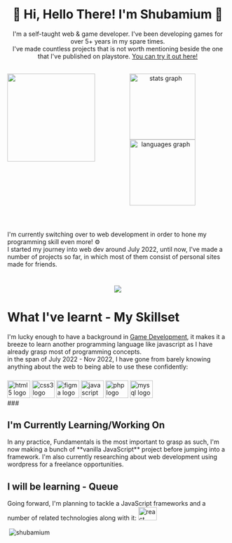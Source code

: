 <h1 align="center">👋 Hi, Hello There! I'm Shubamium 🐧</h1>
<p align="center">I'm a self-taught web & game developer. I've been developing games for over 5+ years in my spare times.<br>
I've made countless projects that is not worth mentioning beside the one that I've published on playstore. 
<a href="https://play.google.com/store/apps/details?id=com.Shubamium.Ligma">You can try it out here!</a></p>

<br>
<img align="left" height="200" src="https://thumbs.gfycat.com/TidyResponsibleGartersnake-max-1mb.gif"  />
<div align="center">
  <img src="https://github-readme-stats.vercel.app/api?hide_title=false&hide_rank=false&show_icons=true&include_all_commits=true&count_private=true&disable_animations=false&theme=dracula&locale=en&hide_border=false&username=shubamium" height="150" alt="stats graph"  />
  <img src="https://github-readme-stats.vercel.app/api/top-langs?locale=en&hide_title=false&layout=compact&card_width=320&langs_count=5&theme=dracula&hide_border=false&username=shubamium" height="150" alt="languages graph"  />
</div>

<br>
<br>

###


###

<p align="left"> I'm currently switching over to web development in order to hone my programming skill even more! ⚙️<br>I started my journey into web dev around July 2022, until now, I've made a number of projects so far, in which most of them consist of personal sites made for friends.</p>

###

<br clear="both">
<div align="center">
  <img src="https://leetcard.jacoblin.cool/Shubamium">
</div>


<h1>What I've learnt - My Skillset</h1>
I'm lucky enough to have a background in <u>Game Development</u>, it makes it a breeze to learn another programming language like javascript as I have already grasp most of programming concepts.
<br>
in the span of July 2022 - Nov 2022, I have gone from barely knowing anything about the web to being able to use these confidently:

<br>

###
<div align="left">
  <img src="https://cdn.jsdelivr.net/gh/devicons/devicon/icons/html5/html5-original.svg" height="40" width="52" alt="html5 logo"  />
  <img src="https://cdn.jsdelivr.net/gh/devicons/devicon/icons/css3/css3-original.svg" height="40" width="52" alt="css3 logo"  />
  <img src="https://cdn.jsdelivr.net/gh/devicons/devicon/icons/figma/figma-original.svg" height="40" width="52" alt="figma logo"  />
  <img src="https://cdn.jsdelivr.net/gh/devicons/devicon/icons/javascript/javascript-original.svg" height="40" width="52" alt="javascript logo"  />
  <img src="https://cdn.jsdelivr.net/gh/devicons/devicon/icons/php/php-original.svg" height="40" width="52" alt="php logo"  />
  <img src="https://cdn.jsdelivr.net/gh/devicons/devicon/icons/mysql/mysql-original.svg" height="40" width="52" alt="mysql logo"  />
</div>
###

<br>
<h2>I'm Currently Learning/Working On</h2>
In any practice, Fundamentals is the most important to grasp as such, I'm now making a bunch of **vanilla JavaScript** project before jumping into a framework.
I'm also currently researching about web development using wordpress for a freelance opportunities.

<h2>I will be learning - Queue</h2>
Going forward, I'm planning to tackle a JavaScript frameworks and a number of related technologies along with it:
  
<img src="https://cdn.jsdelivr.net/gh/devicons/devicon/icons/react/react-original.svg" height="30" width="42" alt="react logo"  />




<p>&nbsp;<img align="center" src="https://github-readme-stats.vercel.app/api?username=shubamium&show_icons=true&locale=en" alt="shubamium" /></p>
